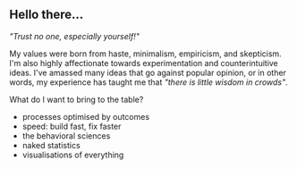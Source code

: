 ## Hello there...

_"Trust no one, especially yourself!"_

My values were born from haste, minimalism, empiricism, and skepticism. I'm also highly affectionate towards experimentation and counterintuitive ideas. I've amassed many ideas that go against popular opinion, or in other words, my experience has taught me that _"there is little wisdom in crowds"_.

What do I want to bring to the table?

- processes optimised by outcomes
- speed: build fast, fix faster
- the behavioral sciences
- naked statistics
- visualisations of everything
